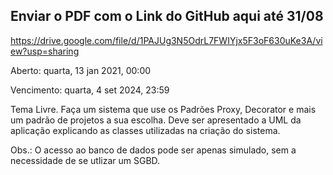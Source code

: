 ## Enviar o PDF com o Link do GitHub aqui até 31/08

https://drive.google.com/file/d/1PAJUg3N5OdrL7FWIYjx5F3oF630uKe3A/view?usp=sharing

Aberto: quarta, 13 jan 2021, 00:00

Vencimento: quarta, 4 set 2024, 23:59

Tema Livre. Faça um sistema que use os Padrões Proxy, Decorator e mais um padrão de projetos a sua escolha. Deve ser apresentado a UML da aplicação explicando as classes utilizadas na criação do sistema. 

Obs.: O acesso ao banco de dados pode ser apenas simulado, sem a necessidade de se utlizar um SGBD.
